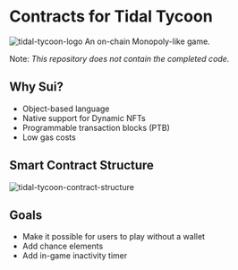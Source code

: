 # Contracts for Tidal Tycoon
![tidal-tycoon-logo](https://github.com/marlonedwards/tidal-tycoon-contracts/assets/94414329/888a0376-a6c2-44cc-b741-3f59f6e7d208)
An on-chain Monopoly-like game.

Note: *This repository does not contain the completed code.*

## Why Sui?
- Object-based language
- Native support for Dynamic NFTs
- Programmable transaction blocks (PTB)
- Low gas costs
  
## Smart Contract Structure
![tidal-tycoon-contract-structure](https://github.com/marlonedwards/tidal-tycoon-contracts/assets/94414329/95d43b8e-d0ee-404a-9dd4-bd7a987b71d5)

## Goals
- Make it possible for users to play without a wallet
- Add chance elements
- Add in-game inactivity timer
